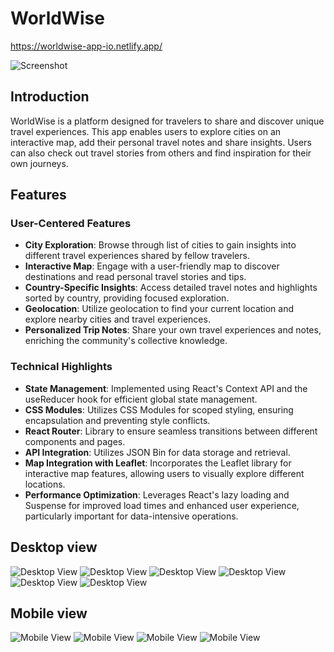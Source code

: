 # WorldWise

https://worldwise-app-io.netlify.app/

![Screenshot](/public/screenshots/desktop/7.png)

## Introduction

WorldWise is a platform designed for travelers to share and discover unique travel experiences.
This app enables users to explore cities on an interactive map, add their personal travel notes and share insights. Users can also check out travel stories from others and find inspiration for their own journeys.

## Features

### User-Centered Features

- **City Exploration**: Browse through list of cities to gain insights into different travel experiences shared by fellow travelers.
- **Interactive Map**: Engage with a user-friendly map to discover destinations and read personal travel stories and tips.
- **Country-Specific Insights**: Access detailed travel notes and highlights sorted by country, providing focused exploration.
- **Geolocation**: Utilize geolocation to find your current location and explore nearby cities and travel experiences.
- **Personalized Trip Notes**: Share your own travel experiences and notes, enriching the community's collective knowledge.

### Technical Highlights

- **State Management**: Implemented using React's Context API and the useReducer hook for efficient global state management.
- **CSS Modules**: Utilizes CSS Modules for scoped styling, ensuring encapsulation and preventing style conflicts.
- **React Router**: Library to ensure seamless transitions between different components and pages.
- **API Integration**: Utilizes JSON Bin for data storage and retrieval.
- **Map Integration with Leaflet**: Incorporates the Leaflet library for interactive map features, allowing users to visually explore different locations.
- **Performance Optimization**: Leverages React's lazy loading and Suspense for improved load times and enhanced user experience, particularly important for data-intensive operations.

## Desktop view

![Desktop View](/public/screenshots/desktop/1.png)
![Desktop View](/public/screenshots/desktop/2.png)
![Desktop View](/public/screenshots/desktop/3.png)
![Desktop View](/public/screenshots/desktop/4.png)
![Desktop View](/public/screenshots/desktop/5.png)
![Desktop View](/public/screenshots/desktop/6.png)

## Mobile view

![Mobile View](/public/screenshots/mobile/1.png)
![Mobile View](/public/screenshots/mobile/2.png)
![Mobile View](/public/screenshots/mobile/3.png)
![Mobile View](/public/screenshots/mobile/4.png)
